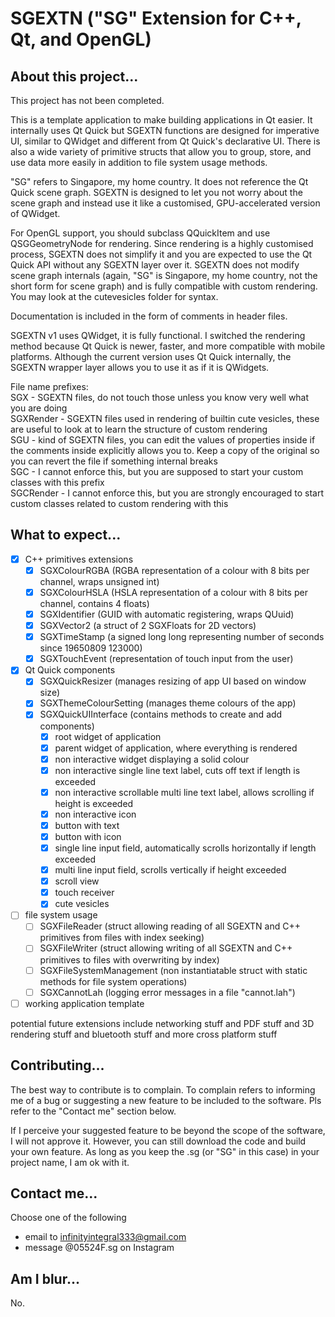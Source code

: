 # SGEXTN ("SG" Extension for C++, Qt, and OpenGL)

## About this project...
This project has not been completed.

This is a template application to make building applications in Qt easier. It internally uses Qt Quick but SGEXTN functions are designed for imperative UI, similar to QWidget and different from Qt Quick's declarative UI. There is also a wide variety of primitive structs that allow you to group, store, and use data more easily in addition to file system usage methods.

"SG" refers to Singapore, my home country. It does not reference the Qt Quick scene graph. SGEXTN is designed to let you not worry about the scene graph and instead use it like a customised, GPU-accelerated version of QWidget.

For OpenGL support, you should subclass QQuickItem and use QSGGeometryNode for rendering. Since rendering is a highly customised process, SGEXTN does not simplify it and you are expected to use the Qt Quick API without any SGEXTN layer over it. SGEXTN does not modify scene graph internals (again, "SG" is Singapore, my home country, not the short form for scene graph) and is fully compatible with custom rendering. You may look at the cutevesicles folder for syntax.

Documentation is included in the form of comments in header files.

SGEXTN v1 uses QWidget, it is fully functional. I switched the rendering method because Qt Quick is newer, faster, and more compatible with mobile platforms. Although the current version uses Qt Quick internally, the SGEXTN wrapper layer allows you to use it as if it is QWidgets.

File name prefixes:  
SGX - SGEXTN files, do not touch those unless you know very well what you are doing  
SGXRender - SGEXTN files used in rendering of builtin cute vesicles, these are useful to look at to learn the structure of custom rendering  
SGU - kind of SGEXTN files, you can edit the values of properties inside if the comments inside explicitly allows you to. Keep a copy of the original so you can revert the file if something internal breaks  
SGC - I cannot enforce this, but you are supposed to start your custom classes with this prefix  
SGCRender - I cannot enforce this, but you are strongly encouraged to start custom classes related to custom rendering with this

## What to expect...
- [x] C++ primitives extensions
	- [x] SGXColourRGBA (RGBA representation of a colour with 8 bits per channel, wraps unsigned int)
	- [x] SGXColourHSLA (HSLA representation of a colour with 8 bits per channel, contains 4 floats)
	- [x] SGXIdentifier (GUID with automatic registering, wraps QUuid)
	- [x] SGXVector2 (a struct of 2 SGXFloats for 2D vectors)
	- [x] SGXTimeStamp (a signed long long representing number of seconds since 19650809 123000)
	- [x] SGXTouchEvent (representation of touch input from the user)
- [x] Qt Quick components
	- [x] SGXQuickResizer (manages resizing of app UI based on window size)
	- [x] SGXThemeColourSetting (manages theme colours of the app)
	- [x] SGXQuickUIInterface (contains methods to create and add components)
		- [x] root widget of application
		- [x] parent widget of application, where everything is rendered
		- [x] non interactive widget displaying a solid colour
		- [x] non interactive single line text label, cuts off text if length is exceeded
		- [x] non interactive scrollable multi line text label, allows scrolling if height is exceeded
		- [x] non interactive icon
		- [x] button with text
		- [x] button with icon
		- [x] single line input field, automatically scrolls horizontally if length exceeded
		- [x] multi line input field, scrolls vertically if height exceeded
		- [x] scroll view
		- [x] touch receiver
		- [x] cute vesicles
- [ ] file system usage
     - [ ] SGXFileReader (struct allowing reading of all SGEXTN and C++ primitives from files with index seeking)
	- [ ] SGXFileWriter (struct allowing writing of all SGEXTN and C++ primitives to files with overwriting by index)
	- [ ] SGXFileSystemManagement (non instantiatable struct with static methods for file system operations)
	- [ ] SGXCannotLah (logging error messages in a file "cannot.lah")
- [ ] working application template

potential future extensions include networking stuff and PDF stuff and 3D rendering stuff and bluetooth stuff and more cross platform stuff

## Contributing...
The best way to contribute is to complain. To complain refers to informing me of a bug or suggesting a new feature to be included to the software. Pls refer to the "Contact me" section below.

If I perceive your suggested feature to be beyond the scope of the software, I will not approve it. However, you can still download the code and build your own feature. As long as you keep the .sg (or "SG" in this case) in your project name, I am ok with it.

## Contact me...
Choose one of the following
- email to infinityintegral333@gmail.com
- message @05524F.sg on Instagram

## Am I blur...
No.
